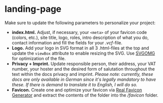 # landing-page

Make sure to update the following parameters to personalize your project:

- **index.html.** Adjust, if necessary, your ```<meta>``` of your favicon code (colors, etc.), site title, logo, roles, intro description of what you do, contact information and fill the fields for your *.vcf*-file.
- **Logo.** Add your logo in SVG format in all 3 .html-files at the top and update the ```viewBox``` attribute to enable resizing the SVG. Use [SVGOMG](https://jakearchibald.github.io/svgomg/) for optimization of the file.
- **Privacy + Imprint.** Update responsible person, their address, your VAT number, your hoster and the desired form of salutation throughout the text within the docs privacy and imprint. *Please note: currently, these docs are only available in German since it's legally mandatory to have these. If there is demand to translate it to English, I will do so.*
- **Favicon.** Create one and optimize your favicon via [Real Favicon Generator](https://realfavicongenerator.net/) and extract the contents of the folder into the */favicon* folder.
